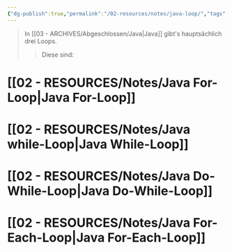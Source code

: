 ```yaml
---
{"dg-publish":true,"permalink":"/02-resources/notes/java-loop/","tags":["code/java"],"updated":"2024-11-02T22:36:32.000+01:00"}
---
```


>In [[03 - ARCHIVES/Abgeschlossen/Java\|Java]] gibt's hauptsächlich drei Loops.
>>Diese sind:

# [[02 - RESOURCES/Notes/Java For-Loop\|Java For-Loop]]
# [[02 - RESOURCES/Notes/Java while-Loop\|Java While-Loop]]
# [[02 - RESOURCES/Notes/Java Do-While-Loop\|Java Do-While-Loop]]

# [[02 - RESOURCES/Notes/Java For-Each-Loop\|Java For-Each-Loop]]